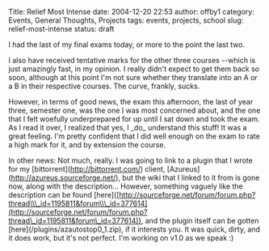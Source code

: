Title: Relief Most Intense
date: 2004-12-20 22:53
author: offby1
category: Events, General Thoughts, Projects
tags: events, projects, school
slug: relief-most-intense
status: draft

I had the last of my final exams today, or more to the point the last two.

I also have received tentative marks for the other three courses \--which is just amazingly fast, in my opinion. I really didn\'t expect to get them back so soon, although at this point I\'m not sure whether they translate into an A or a B in their respective courses. The curve, frankly, sucks.

However, in terms of good news, the exam this afternoon, the last of year three, semester one, was the one I was most concerned about, and the one that I felt woefully underprepared for up until I sat down and took the exam. As I read it over, I realized that yes, I \_do\_ understand this stuff! It was a great feeling. I\'m pretty confident that I did well enough on the exam to rate a high mark for it, and by extension the course.

In other news: Not much, really. I was going to link to a plugin that I wrote for my \[bittorrent\](<http://bittorrent.com/>) client, \[Azureus\](<http://azureus.sourceforge.net/>), but the wiki that I linked to it from is gone now, along with the description\... However, something vaguely like the description can be found \[here\]([http://sourceforge.net/forum/forum.php?thread\\\_id=1195811&forum\\\_id=377614](http://sourceforge.net/forum/forum.php?thread\_id=1195811&forum\_id=377614)), and the plugin itself can be gotten \[here\](/plugins/azautostop0_1.zip), if it interests you. It was quick, dirty, and it does work, but it\'s not perfect. I\'m working on v1.0 as we speak :)
